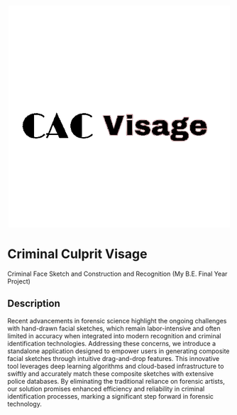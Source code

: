 <p align="center">
  <img src="https://github.com/alvin99alex/Criminal-Culprit-Visage-FinalYearProject/blob/main/logo.png" />
</p>

# Criminal Culprit Visage
Criminal Face Sketch and Construction and Recognition (My B.E. Final Year Project)

## Description
Recent advancements in forensic science highlight the ongoing challenges with hand-drawn facial sketches, which remain labor-intensive and often limited in accuracy when integrated into modern recognition and criminal identification technologies. Addressing these concerns, we introduce a standalone application designed to empower users in generating composite facial sketches through intuitive drag-and-drop features. This innovative tool leverages deep learning algorithms and cloud-based infrastructure to swiftly and accurately match these composite sketches with extensive police databases. By eliminating the traditional reliance on forensic artists, our solution promises enhanced efficiency and reliability in criminal identification processes, marking a significant step forward in forensic technology.
